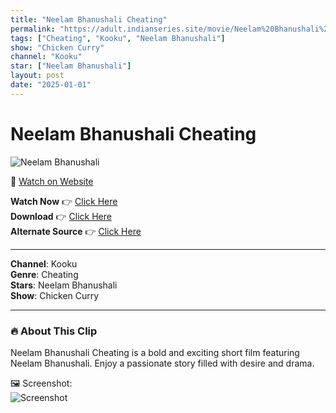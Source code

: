 ```yaml
---
title: "Neelam Bhanushali Cheating"
permalink: "https://adult.indianseries.site/movie/Neelam%20Bhanushali%20Cheating"
tags: ["Cheating", "Kooku", "Neelam Bhanushali"]
show: "Chicken Curry"
channel: "Kooku"
star: ["Neelam Bhanushali"]
layout: post
date: "2025-01-01"
---
```


# Neelam Bhanushali Cheating

![Neelam Bhanushali](https://shorts.desisins.com/wp-content/uploads/2024/04/Neelam-Bhanushali-Cheating-Kooku-DesiSins.com_.jpg)

🔗 [Watch on Website](https://adult.indianseries.site/movie/Neelam%20Bhanushali%20Cheating)

**Watch Now** 👉 [Click Here](https://adult.indianseries.site/movie/Neelam%20Bhanushali%20Cheating)  
**Download** 👉 [Click Here](https://adult.indianseries.site/movie/Neelam%20Bhanushali%20Cheating)  
**Alternate Source** 👉 [Click Here](https://adult.indianseries.site/movie/Neelam%20Bhanushali%20Cheating)

---

**Channel**: Kooku  
**Genre**: Cheating  
**Stars**: Neelam Bhanushali  
**Show**: Chicken Curry

---

### 🔥 About This Clip

Neelam Bhanushali Cheating is a bold and exciting short film featuring Neelam Bhanushali. Enjoy a passionate story filled with desire and drama.
 
🖼️ Screenshot:  
![Screenshot](https://shorts.desisins.com/wp-content/uploads/2024/04/Neelam-Bhanushali-Cheating-Kooku-DesiSins.com_.jpg)
